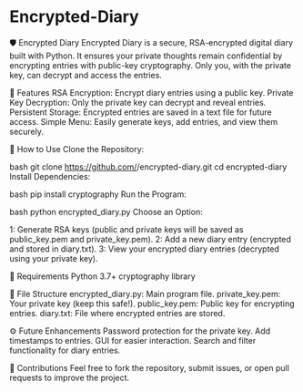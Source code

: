# Encrypted-Diary

🛡️ Encrypted Diary
Encrypted Diary is a secure, RSA-encrypted digital diary built with Python. It ensures your private thoughts remain confidential by encrypting entries with public-key cryptography. Only you, with the private key, can decrypt and access the entries.

🔑 Features
RSA Encryption: Encrypt diary entries using a public key.
Private Key Decryption: Only the private key can decrypt and reveal entries.
Persistent Storage: Encrypted entries are saved in a text file for future access.
Simple Menu: Easily generate keys, add entries, and view them securely.

🚀 How to Use
Clone the Repository:

bash
git clone https://github.com/<your-username>/encrypted-diary.git
cd encrypted-diary
Install Dependencies:

bash
pip install cryptography
Run the Program:

bash
python encrypted_diary.py
Choose an Option:

1: Generate RSA keys (public and private keys will be saved as public_key.pem and private_key.pem).
2: Add a new diary entry (encrypted and stored in diary.txt).
3: View your encrypted diary entries (decrypted using your private key).

🧰 Requirements
Python 3.7+
cryptography library

📂 File Structure
encrypted_diary.py: Main program file.
private_key.pem: Your private key (keep this safe!).
public_key.pem: Public key for encrypting entries.
diary.txt: File where encrypted entries are stored.

⚙️ Future Enhancements
Password protection for the private key.
Add timestamps to entries.
GUI for easier interaction.
Search and filter functionality for diary entries.

🤝 Contributions
Feel free to fork the repository, submit issues, or open pull requests to improve the project.
